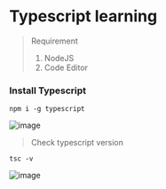 # Typescript learning

> Requirement 
> 1. NodeJS
> 2. Code Editor

### Install Typescript 
```
npm i -g typescript
```

![image](https://github.com/user-attachments/assets/f366605a-fb81-494b-bb7a-e31a7172374a)

> Check typescript version
```
tsc -v
```

![image](https://github.com/user-attachments/assets/f9b10824-2bba-4ccd-8680-22175d8c182b)

